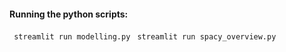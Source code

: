#### Running the python scripts:
``` streamlit run modelling.py```
``` streamlit run spacy_overview.py```
